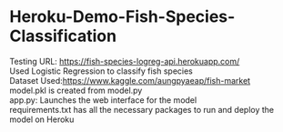 # Heroku-Demo-Fish-Species-Classification
Testing URL: https://fish-species-logreg-api.herokuapp.com/
</br>
Used Logistic Regression to classify fish species
</br>
Dataset Used:https://www.kaggle.com/aungpyaeap/fish-market
</br>
model.pkl is created from model.py
</br>
app.py: Launches the web interface for the model
</br>
requirements.txt has all the necessary packages to run and deploy the model on Heroku
